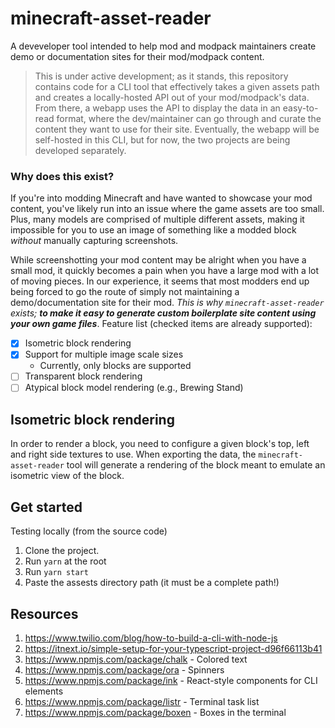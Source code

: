 # minecraft-asset-reader

A deveveloper tool intended to help mod and modpack maintainers create demo or documentation sites for their mod/modpack content.

> This is under active development; as it stands, this repository contains code for a CLI tool that effectively takes a given assets path and creates a locally-hosted API out of your mod/modpack's data. From there, a webapp uses the API to display the data in an easy-to-read format, where the dev/maintainer can go through and curate the content they want to use for their site. Eventually, the webapp will be self-hosted in this CLI, but for now, the two projects are being developed separately.

### Why does this exist?

If you're into modding Minecraft and have wanted to showcase your mod content, you've likely run into an issue where the game assets are too small. Plus, many models are comprised of multiple different assets, making it impossible for you to use an image of something like a modded block _without_ manually capturing screenshots.

While screenshotting your mod content may be alright when you have a small mod, it quickly becomes a pain when you have a large mod with a lot of moving pieces. In our experience, it seems that most modders end up being forced to go the route of simply not maintaining a demo/documentation site for their mod. _This is why `minecraft-asset-reader` exists; **to make it easy to generate custom boilerplate site content using your own game files**_. Feature list (checked items are already supported):

- [x] Isometric block rendering
- [x] Support for multiple image scale sizes
  - Currently, only blocks are supported
- [ ] Transparent block rendering
- [ ] Atypical block model rendering (e.g., Brewing Stand)

## Isometric block rendering

In order to render a block, you need to configure a given block's top, left and right side textures to use. When exporting the data, the `minecraft-asset-reader` tool will generate a rendering of the block meant to emulate an isometric view of the block.

## Get started

Testing locally (from the source code)

1. Clone the project.
2. Run `yarn` at the root
3. Run `yarn start`
4. Paste the assests directory path (it must be a complete path!)

## Resources

1. https://www.twilio.com/blog/how-to-build-a-cli-with-node-js
2. https://itnext.io/simple-setup-for-your-typescript-project-d96f66113b41
3. https://www.npmjs.com/package/chalk - Colored text
4. https://www.npmjs.com/package/ora - Spinners
5. https://www.npmjs.com/package/ink - React-style components for CLI elements
6. https://www.npmjs.com/package/listr - Terminal task list
7. https://www.npmjs.com/package/boxen - Boxes in the terminal
